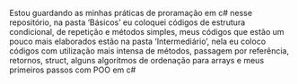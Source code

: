 Estou guardando as minhas práticas de proramação em c# nesse repositório, na pasta ‘Básicos’ eu coloquei códigos de estrutura condicional, de repetição e métodos simples, meus códigos que estão um pouco mais elaborados estão na pasta ‘Intermediário’, nela eu coloco códigos com utilização mais intensa de métodos, passagem por referência, retornos, struct, alguns algoritmos de ordenação para arrays e meus primeiros passos com POO em c# 
